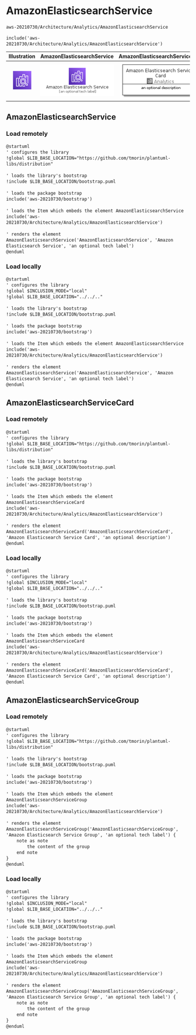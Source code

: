 # AmazonElasticsearchService


```text
aws-20210730/Architecture/Analytics/AmazonElasticsearchService
```

```text
include('aws-20210730/Architecture/Analytics/AmazonElasticsearchService')
```



| Illustration | AmazonElasticsearchService | AmazonElasticsearchServiceCard | AmazonElasticsearchServiceGroup |
| :---: | :---: | :---: | :---: |
| ![illustration for Illustration](../../../aws-20210730/Architecture/Analytics/AmazonElasticsearchService.png) | ![illustration for AmazonElasticsearchService](../../../aws-20210730/Architecture/Analytics/AmazonElasticsearchService.Local.png) | ![illustration for AmazonElasticsearchServiceCard](../../../aws-20210730/Architecture/Analytics/AmazonElasticsearchServiceCard.Local.png) | ![illustration for AmazonElasticsearchServiceGroup](../../../aws-20210730/Architecture/Analytics/AmazonElasticsearchServiceGroup.Local.png) |




## AmazonElasticsearchService

### Load remotely
```plantuml
@startuml
' configures the library
!global $LIB_BASE_LOCATION="https://github.com/tmorin/plantuml-libs/distribution"

' loads the library's bootstrap
!include $LIB_BASE_LOCATION/bootstrap.puml

' loads the package bootstrap
include('aws-20210730/bootstrap')

' loads the Item which embeds the element AmazonElasticsearchService
include('aws-20210730/Architecture/Analytics/AmazonElasticsearchService')

' renders the element
AmazonElasticsearchService('AmazonElasticsearchService', 'Amazon Elasticsearch Service', 'an optional tech label')
@enduml
```

### Load locally
```plantuml
@startuml
' configures the library
!global $INCLUSION_MODE="local"
!global $LIB_BASE_LOCATION="../../.."

' loads the library's bootstrap
!include $LIB_BASE_LOCATION/bootstrap.puml

' loads the package bootstrap
include('aws-20210730/bootstrap')

' loads the Item which embeds the element AmazonElasticsearchService
include('aws-20210730/Architecture/Analytics/AmazonElasticsearchService')

' renders the element
AmazonElasticsearchService('AmazonElasticsearchService', 'Amazon Elasticsearch Service', 'an optional tech label')
@enduml
```

## AmazonElasticsearchServiceCard

### Load remotely
```plantuml
@startuml
' configures the library
!global $LIB_BASE_LOCATION="https://github.com/tmorin/plantuml-libs/distribution"

' loads the library's bootstrap
!include $LIB_BASE_LOCATION/bootstrap.puml

' loads the package bootstrap
include('aws-20210730/bootstrap')

' loads the Item which embeds the element AmazonElasticsearchServiceCard
include('aws-20210730/Architecture/Analytics/AmazonElasticsearchService')

' renders the element
AmazonElasticsearchServiceCard('AmazonElasticsearchServiceCard', 'Amazon Elasticsearch Service Card', 'an optional description')
@enduml
```

### Load locally
```plantuml
@startuml
' configures the library
!global $INCLUSION_MODE="local"
!global $LIB_BASE_LOCATION="../../.."

' loads the library's bootstrap
!include $LIB_BASE_LOCATION/bootstrap.puml

' loads the package bootstrap
include('aws-20210730/bootstrap')

' loads the Item which embeds the element AmazonElasticsearchServiceCard
include('aws-20210730/Architecture/Analytics/AmazonElasticsearchService')

' renders the element
AmazonElasticsearchServiceCard('AmazonElasticsearchServiceCard', 'Amazon Elasticsearch Service Card', 'an optional description')
@enduml
```

## AmazonElasticsearchServiceGroup

### Load remotely
```plantuml
@startuml
' configures the library
!global $LIB_BASE_LOCATION="https://github.com/tmorin/plantuml-libs/distribution"

' loads the library's bootstrap
!include $LIB_BASE_LOCATION/bootstrap.puml

' loads the package bootstrap
include('aws-20210730/bootstrap')

' loads the Item which embeds the element AmazonElasticsearchServiceGroup
include('aws-20210730/Architecture/Analytics/AmazonElasticsearchService')

' renders the element
AmazonElasticsearchServiceGroup('AmazonElasticsearchServiceGroup', 'Amazon Elasticsearch Service Group', 'an optional tech label') {
    note as note
        the content of the group
    end note
}
@enduml
```

### Load locally
```plantuml
@startuml
' configures the library
!global $INCLUSION_MODE="local"
!global $LIB_BASE_LOCATION="../../.."

' loads the library's bootstrap
!include $LIB_BASE_LOCATION/bootstrap.puml

' loads the package bootstrap
include('aws-20210730/bootstrap')

' loads the Item which embeds the element AmazonElasticsearchServiceGroup
include('aws-20210730/Architecture/Analytics/AmazonElasticsearchService')

' renders the element
AmazonElasticsearchServiceGroup('AmazonElasticsearchServiceGroup', 'Amazon Elasticsearch Service Group', 'an optional tech label') {
    note as note
        the content of the group
    end note
}
@enduml
```


